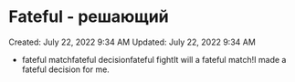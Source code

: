 # Fateful - решающий

Created: July 22, 2022 9:34 AM
Updated: July 22, 2022 9:34 AM

- fateful matchfateful decisionfateful fightIt will a fateful match!I made a fateful decision for me.